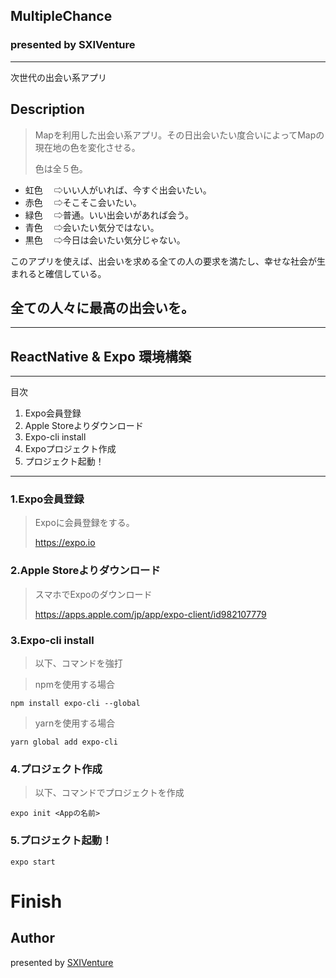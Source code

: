 ## MultipleChance 

### presented by SXIVenture

---
次世代の出会い系アプリ

## Description
>Mapを利用した出会い系アプリ。その日出会いたい度合いによってMapの現在地の色を変化させる。
>
>色は全５色。

 - 虹色
 　⇨いい人がいれば、今すぐ出会いたい。
 - 赤色
 　⇨そこそこ会いたい。
 - 緑色
 　⇨普通。いい出会いがあれば会う。
 - 青色
 　⇨会いたい気分ではない。
 - 黒色
 　⇨今日は会いたい気分じゃない。

 このアプリを使えば、出会いを求める全ての人の要求を満たし、幸せな社会が生まれると確信している。

 ## 全ての人々に最高の出会いを。

***

## ReactNative & Expo 環境構築
---
目次

1. Expo会員登録
2. Apple Storeよりダウンロード
3. Expo-cli install
4. Expoプロジェクト作成
5. プロジェクト起動！
--- 

### 1.Expo会員登録
>Expoに会員登録をする。
>
>https://expo.io

### 2.Apple Storeよりダウンロード
>スマホでExpoのダウンロード
>
>https://apps.apple.com/jp/app/expo-client/id982107779

### 3.Expo-cli install
>以下、コマンドを強打

>npmを使用する場合
```
npm install expo-cli --global
```

>yarnを使用する場合
```
yarn global add expo-cli
```

### 4.プロジェクト作成
>以下、コマンドでプロジェクトを作成

```
expo init <Appの名前>
```

### 5.プロジェクト起動！
```
expo start
```


# Finish

## Author

presented by [SXIVenture](https://github.com/SXIVenture)
